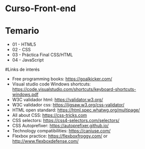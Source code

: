 # Curso-Front-end

# Temario

* 01 - HTML5
* 02 - CSS
* 03 - Práctica Final CSS/HTML
* 04 - JavaScript



#Links de interés

* Free programming books: https://goalkicker.com/
* Visual studio code Windows shortcuts: https://code.visualstudio.com/shortcuts/keyboard-shortcuts-windows.pdf
* W3C validador html: https://validator.w3.org/
* W3C validador css: https://jigsaw.w3.org/css-validator/
* HTML open standard: https://html.spec.whatwg.org/multipage/
* All about CSS: https://css-tricks.com
* CSS selectors: https://css4-selectors.com/selectors/
* CSS Autoprefixer: https://autoprefixer.github.io/
* Technology compatibilities: https://caniuse.com/
* Flexbox practice: https://flexboxfroggy.com/ or http://www.flexboxdefense.com/
